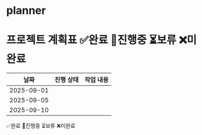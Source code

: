# planner
# 프로젝트 계획표                                      ✅완료 🔄진행중 ⏳보류 ❌미완료

| 날짜       | 진행 상태 |              작업 내용              |
|------------|-----------|-------------------------------------|
| 2025-09-01 |        
| 2025-09-05 | 
| 2025-09-10 | 











 ✅완료 🔄진행중 ⏳보류 ❌미완료
